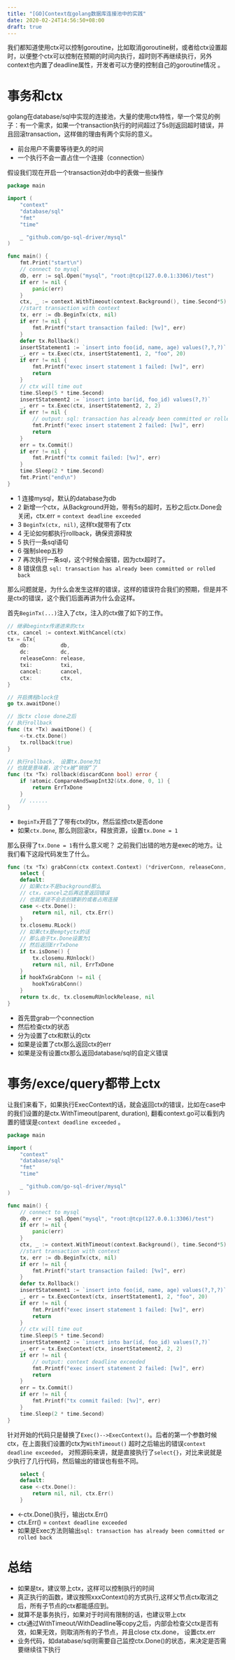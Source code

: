 ```yaml
---
title: "[GO]Context在golang数据库连接池中的实践"
date: 2020-02-24T14:56:50+08:00
draft: true
---
```


我们都知道使用ctx可以控制goroutine，比如取消goroutine树，或者给ctx设置超时，以便整个ctx可以控制在预期的时间内执行，超时则不再继续执行，另外context也内置了deadline属性，开发者可以方便的控制自己的goroutine情况 。
<!--more-->


# 事务和ctx
golang在database/sql中实现的连接池，大量的使用ctx特性，举一个常见的例子：有一个需求，如果一个transaction执行的时间超过了5s则返回超时错误，并且回滚transaction，这样做的理由有两个实际的意义。
* 前台用户不需要等待更久的时间
* 一个执行不会一直占住一个连接（connection）


假设我们现在开启一个transaction对db中的表做一些操作

```go
package main

import (
	"context"
	"database/sql"
	"fmt"
	"time"

	_ "github.com/go-sql-driver/mysql"
)

func main() {
	fmt.Print("start\n")
	// connect to mysql
	db, err := sql.Open("mysql", "root:@tcp(127.0.0.1:3306)/test")
	if err != nil {
		panic(err)
    }
	ctx, _ := context.WithTimeout(context.Background(), time.Second*5)
	//start transaction with context
	tx, err := db.BeginTx(ctx, nil)
	if err != nil {
		fmt.Printf("start transaction failed: [%v]", err)
	}
	defer tx.Rollback()
	insertStatement1 := `insert into foo(id, name, age) values(?,?,?)`
	_, err = tx.Exec(ctx, insertStatement1, 2, "foo", 20)
	if err != nil {
		fmt.Printf("exec insert statement 1 failed: [%v]", err)
		return
	}
	// ctx will time out
	time.Sleep(5 * time.Second)
	insertStatement2 := `insert into bar(id, foo_id) values(?,?)`
	_, err = tx.Exec(ctx, insertStatement2, 2, 2)
	if err != nil {
		// output: sql: transaction has already been committed or rolled back
		fmt.Printf("exec insert statement 2 failed: [%v]", err)
		return
	}
	err = tx.Commit()
	if err != nil {
		fmt.Printf("tx commit failed: [%v]", err)
	}
	time.Sleep(2 * time.Second)
	fmt.Print("end\n")
}

```

* 1 连接mysql，默认的database为db
* 2 新增一个ctx，从Background开始，带有5s的超时，五秒之后ctx.Done会关闭，ctx.err = `context deadline exceeded`
* 3 `BeginTx(ctx, nil)`, 这样tx就带有了ctx
* 4 无论如何都执行rollback，确保资源释放
* 5 执行一条sql语句
* 6 强制sleep五秒
* 7 再次执行一条sql，这个时候会报错，因为ctx超时了。
* 8 错误信息 `sql: transaction has already been committed or rolled back`



那么问题就是，为什么会发生这样的错误，这样的错误符合我们的预期，但是并不是ctx的错误，这个我们后面再讲为什么会这样。

首先`BeginTx(...)`注入了ctx，注入的ctx做了如下的工作。

```go
// 继承begintx传递进来的ctx
ctx, cancel := context.WithCancel(ctx)
tx = &Tx{
	db:          db,
	dc:          dc,
	releaseConn: release,
	txi:         txi,
	cancel:      cancel,
    ctx:         ctx,
}

// 开启携程block住
go tx.awaitDone()

// 当ctx close done之后
// 执行rollback
func (tx *Tx) awaitDone() {
	<-tx.ctx.Done()
	tx.rollback(true)
}

// 执行rollback， 设置tx.Done为1
// 也就是意味着，这个tx被“销毁”了
func (tx *Tx) rollback(discardConn bool) error {
	if !atomic.CompareAndSwapInt32(&tx.done, 0, 1) {
		return ErrTxDone
    }
    // ......
}
```

* `BeginTx`开启了了带有ctx的tx，然后监控ctx是否done
* 如果`ctx.Done`, 那么则回滚tx，释放资源，设置`tx.Done = 1`


那么获得了`tx.Done = 1`有什么意义呢？ 之前我们出错的地方是exec的地方。让我们看下这段代码发生了什么。

```go
func (tx *Tx) grabConn(ctx context.Context) (*driverConn, releaseConn, error) {
	select {
    default:
    // 如果ctx不是background那么
    // ctx，cancel之后再这里返回错误
    // 也就是说不会去创建新的或者占用连接
	case <-ctx.Done():
		return nil, nil, ctx.Err()
	}
    tx.closemu.RLock()
    // 如果ctx是emptyctx的话
    // 那么由于tx.Done设置为1
    // 然后返回ErrTxDone
	if tx.isDone() {
		tx.closemu.RUnlock()
		return nil, nil, ErrTxDone
	}
	if hookTxGrabConn != nil { 
		hookTxGrabConn()
	}
	return tx.dc, tx.closemuRUnlockRelease, nil
}
```

* 首先尝grab一个connection
* 然后检查ctx的状态
* 分为设置了ctx和默认的ctx
* 如果是设置了ctx那么返回ctx的err
* 如果是没有设置ctx那么返回database/sql的自定义错误

# 事务/exce/query都带上ctx
让我们来看下，如果执行ExecContext的话，就会返回ctx的错误，比如在case中的我们设置的是ctx.WithTimeout(parent, duration), 翻看context.go可以看到内置的错误是`context deadline exceeded` 。


```go
package main

import (
	"context"
	"database/sql"
	"fmt"
	"time"

	_ "github.com/go-sql-driver/mysql"
)

func main() {
	// connect to mysql
	db, err := sql.Open("mysql", "root:@tcp(127.0.0.1:3306)/test")
	if err != nil {
		panic(err)
	}
	ctx, _ := context.WithTimeout(context.Background(), time.Second*5)
	//start transaction with context
	tx, err := db.BeginTx(ctx, nil)
	if err != nil {
		fmt.Printf("start transaction failed: [%v]", err)
	}
	defer tx.Rollback()
	insertStatement1 := `insert into foo(id, name, age) values(?,?,?)`
	_, err = tx.ExecContext(ctx, insertStatement1, 2, "foo", 20)
	if err != nil {
		fmt.Printf("exec insert statement 1 failed: [%v]", err)
		return
	}
	// ctx will time out
	time.Sleep(5 * time.Second)
	insertStatement2 := `insert into bar(id, foo_id) values(?,?)`
	_, err = tx.ExecContext(ctx, insertStatement2, 2, 2)
	if err != nil {
		// output: context deadline exceeded
		fmt.Printf("exec insert statement 2 failed: [%v]", err)
		return
	}
	err = tx.Commit()
	if err != nil {
		fmt.Printf("tx commit failed: [%v]", err)
	}
	time.Sleep(2 * time.Second)
}
```
针对开始的代码只是替换了`Exec()-->ExecContext()`。后者的第一个参数时候ctx，在上面我们设置的ctx为`WithTimeout()` 超时之后输出的错误`context deadline exceeded`， 对照源码来讲，就是直接执行了`select{}`，对比来说就是少执行了几行代码，然后输出的错误也有些不同。
```go
	select {
    default:
	case <-ctx.Done():
		return nil, nil, ctx.Err()
	}
```
* <-ctx.Done()执行，输出ctx.Err()
* ctx.Err() = `context deadline exceeded`
* 如果是Exec方法则输出`sql: transaction has already been committed or rolled back`



# 总结
* 如果是tx，建议带上ctx，这样可以控制执行的时间
* 真正执行的函数，建议按照xxxContext()的方式执行,这样父节点ctx取消之后，所有子节点的ctx都能感应到。
* 就算不是事务执行，如果对于时间有限制的话，也建议带上ctx
* ctx通过WithTimeout/WithDeadline等copy之后，内部会检查父ctx是否有效，如果无效，则取消所有的子节点，并且close ctx.done， 设置ctx.err
* 业务代码，如database/sql则需要自己监控ctx.Done()的状态，来决定是否需要继续往下执行
